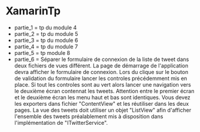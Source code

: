 # XamarinTp
* partie_1 = tp du module 4
* partie_2 = tp du module 5
* partie_3 = tp du module 6
* partie_4 = tp du module 7
* partie_5 = tp module 8
* partie_6 =  Séparer le formulaire de connexion de la liste de tweet dans deux fichiers de vues différent.
La page de démarrage de l'application devra afficher le formulaire de connexion. Lors du clique sur le bouton de validation du formulaire lancer les controles précédemment mis en place. Si tout les controles sont au vert alors lancer une navigation vers le deuxième écran contennat les tweets.
Attention entre le premier écran et le deuxième écran les menu haut et bas sont identiques. Vous devez les exporters dans fichier "ContentView" et les réutiliser dans les deux pages.
La vue des tweets doit utiliser un objet "ListView" afin d'afficher l'ensemble des tweets préalablement mis à disposition dans l'implémentation de "ITwitterService". 